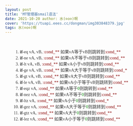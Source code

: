 ```yaml
---
layout: post
title: 'MT管理器smail语法'
date: 2021-10-20 author: 水(⊙o⊙)啊
cover: 'https://tuapi.eees.cc/dongman/img303848379.jpg'
tags: 水(⊙o⊙)啊
---
```

<p>
	<br />
</p>
<ol class="linenums" style="margin-left:25px;color:#333333;font-family:Monaco, Menlo, Consolas, &quot;font-size:13px;">
	<li class="L0">
		<span class="kwd"><span class="hljs-keyword" style="font-weight:bold;">if</span></span><span class="pun">-</span><span class="pln">eq vA</span><span class="pun">,</span><span class="pln"> vB</span><span class="pun">,</span><span class="pln"> </span><span class="pun"><span class="hljs-symbol" style="color:#880000;">:</span></span><span class="pln"><span class="hljs-symbol" style="color:#880000;">cond_</span></span><span class="pun"><span class="hljs-symbol" style="color:#880000;">**</span></span><span class="pln"> </span><span class="pun">如果</span><span class="pln">vA</span><span class="pun">等于</span><span class="pln">vB</span><span class="pun">则跳转到<span class="hljs-symbol" style="color:#880000;">:</span></span><span class="pln"><span class="hljs-symbol" style="color:#880000;">cond_</span></span><span class="pun"><span class="hljs-symbol" style="color:#880000;">**</span></span> 
	</li>
	<li class="L1">
		<span class="kwd"><span class="hljs-keyword" style="font-weight:bold;">if</span></span><span class="pun">-</span><span class="pln">ne vA</span><span class="pun">,</span><span class="pln"> vB</span><span class="pun">,</span><span class="pln"> </span><span class="pun"><span class="hljs-symbol" style="color:#880000;">:</span></span><span class="pln"><span class="hljs-symbol" style="color:#880000;">cond_</span></span><span class="pun"><span class="hljs-symbol" style="color:#880000;">**</span></span><span class="pln"> </span><span class="pun">如果</span><span class="pln">vA</span><span class="pun">不等于</span><span class="pln">vB</span><span class="pun">则跳转到<span class="hljs-symbol" style="color:#880000;">:</span></span><span class="pln"><span class="hljs-symbol" style="color:#880000;">cond_</span></span><span class="pun"><span class="hljs-symbol" style="color:#880000;">**</span></span> 
	</li>
	<li class="L2">
		<span class="kwd"><span class="hljs-keyword" style="font-weight:bold;">if</span></span><span class="pun">-</span><span class="pln">lt vA</span><span class="pun">,</span><span class="pln"> vB</span><span class="pun">,</span><span class="pln"> </span><span class="pun"><span class="hljs-symbol" style="color:#880000;">:</span></span><span class="pln"><span class="hljs-symbol" style="color:#880000;">cond_</span></span><span class="pun"><span class="hljs-symbol" style="color:#880000;">**</span></span><span class="pln"> </span><span class="pun">如果</span><span class="pln">vA</span><span class="pun">小于</span><span class="pln">vB</span><span class="pun">则跳转到<span class="hljs-symbol" style="color:#880000;">:</span></span><span class="pln"><span class="hljs-symbol" style="color:#880000;">cond_</span></span><span class="pun"><span class="hljs-symbol" style="color:#880000;">**</span></span> 
	</li>
	<li class="L3">
		<span class="kwd"><span class="hljs-keyword" style="font-weight:bold;">if</span></span><span class="pun">-</span><span class="pln">ge vA</span><span class="pun">,</span><span class="pln"> vB</span><span class="pun">,</span><span class="pln"> </span><span class="pun"><span class="hljs-symbol" style="color:#880000;">:</span></span><span class="pln"><span class="hljs-symbol" style="color:#880000;">cond_</span></span><span class="pun"><span class="hljs-symbol" style="color:#880000;">**</span></span><span class="pln"> </span><span class="pun">如果</span><span class="pln">vA</span><span class="pun">大于等于</span><span class="pln">vB</span><span class="pun">则跳转到<span class="hljs-symbol" style="color:#880000;">:</span></span><span class="pln"><span class="hljs-symbol" style="color:#880000;">cond_</span></span><span class="pun"><span class="hljs-symbol" style="color:#880000;">*</span></span> 
	</li>
	<li class="L3">
		<span class="hljs-keyword" style="font-weight:bold;">if</span><span class="pun">-</span><span class="pln">gt vA</span><span class="pun">,</span><span class="pln"> vB</span><span class="pun">,</span><span class="pln"> </span><span class="pun"><span class="hljs-symbol" style="color:#880000;">:</span></span><span class="pln"><span class="hljs-symbol" style="color:#880000;">cond_</span></span><span class="pun"><span class="hljs-symbol" style="color:#880000;">**</span></span><span class="pln"> </span><span class="pun">如果</span><span class="pln">vA</span><span class="pun">大于</span><span class="pln">vB</span><span class="pun">则跳转到<span class="hljs-symbol" style="color:#880000;">:</span></span><span class="pln"><span class="hljs-symbol" style="color:#880000;">cond_</span></span><span class="pun"><span class="hljs-symbol" style="color:#880000;">**</span></span> 
	</li>
	<li class="L5">
		<span class="kwd"><span class="hljs-keyword" style="font-weight:bold;">if</span></span><span class="pun">-</span><span class="pln">le vA</span><span class="pun">,</span><span class="pln"> vB</span><span class="pun">,</span><span class="pln"> </span><span class="pun"><span class="hljs-symbol" style="color:#880000;">:</span></span><span class="pln"><span class="hljs-symbol" style="color:#880000;">cond_</span></span><span class="pun"><span class="hljs-symbol" style="color:#880000;">**</span></span><span class="pln"> </span><span class="pun">如果</span><span class="pln">vA</span><span class="pun">小于等于</span><span class="pln">vB</span><span class="pun">则跳转到<span class="hljs-symbol" style="color:#880000;">:</span></span><span class="pln"><span class="hljs-symbol" style="color:#880000;">cond_</span></span><span class="pun"><span class="hljs-symbol" style="color:#880000;">**</span></span> 
	</li>
	<li class="L6">
		<span class="kwd"><span class="hljs-keyword" style="font-weight:bold;">if</span></span><span class="pun">-</span><span class="pln">eqz vA</span><span class="pun">,</span><span class="pln"> </span><span class="pun"><span class="hljs-symbol" style="color:#880000;">:</span></span><span class="pln"><span class="hljs-symbol" style="color:#880000;">cond_</span></span><span class="pun"><span class="hljs-symbol" style="color:#880000;">**</span></span><span class="pln"> </span><span class="pun">如果</span><span class="pln">vA</span><span class="pun">等于</span><span class="lit"><span class="hljs-number" style="color:#008800;">0</span></span><span class="pun">则跳转到<span class="hljs-symbol" style="color:#880000;">:</span></span><span class="pln"><span class="hljs-symbol" style="color:#880000;">cond_</span></span><span class="pun"><span class="hljs-symbol" style="color:#880000;">**</span></span> 
	</li>
	<li class="L7">
		<span class="kwd"><span class="hljs-keyword" style="font-weight:bold;">if</span></span><span class="pun">-</span><span class="pln">nez vA</span><span class="pun">,</span><span class="pln"> </span><span class="pun"><span class="hljs-symbol" style="color:#880000;">:</span></span><span class="pln"><span class="hljs-symbol" style="color:#880000;">cond_</span></span><span class="pun"><span class="hljs-symbol" style="color:#880000;">**</span></span><span class="pln"> </span><span class="pun">如果</span><span class="pln">vA</span><span class="pun">不等于</span><span class="lit"><span class="hljs-number" style="color:#008800;">0</span></span><span class="pun">则跳转到<span class="hljs-symbol" style="color:#880000;">:</span></span><span class="pln"><span class="hljs-symbol" style="color:#880000;">cond_</span></span><span class="pun"><span class="hljs-symbol" style="color:#880000;">**</span></span> 
	</li>
	<li class="L8">
		<span class="kwd"><span class="hljs-keyword" style="font-weight:bold;">if</span></span><span class="pun">-</span><span class="pln">ltz vA</span><span class="pun">,</span><span class="pln"> </span><span class="pun"><span class="hljs-symbol" style="color:#880000;">:</span></span><span class="pln"><span class="hljs-symbol" style="color:#880000;">cond_</span></span><span class="pun"><span class="hljs-symbol" style="color:#880000;">**</span></span><span class="pln"> </span><span class="pun">如果</span><span class="pln">vA</span><span class="pun">小于</span><span class="lit"><span class="hljs-number" style="color:#008800;">0</span></span><span class="pun">则跳转到<span class="hljs-symbol" style="color:#880000;">:</span></span><span class="pln"><span class="hljs-symbol" style="color:#880000;">cond_</span></span><span class="pun"><span class="hljs-symbol" style="color:#880000;">*</span></span> 
	</li>
	<li class="L8">
		<span class="hljs-keyword" style="font-weight:bold;">if</span><span class="pun">-</span><span class="pln">gez vA</span><span class="pun">,</span><span class="pln"> </span><span class="pun"><span class="hljs-symbol" style="color:#880000;">:</span></span><span class="pln"><span class="hljs-symbol" style="color:#880000;">cond_</span></span><span class="pun"><span class="hljs-symbol" style="color:#880000;">**</span></span><span class="pln"> </span><span class="pun">如果</span><span class="pln">vA</span><span class="pun">大于等于</span><span class="lit"><span class="hljs-number" style="color:#008800;">0</span></span><span class="pun">则跳转到<span class="hljs-symbol" style="color:#880000;">:</span></span><span class="pln"><span class="hljs-symbol" style="color:#880000;">cond_</span></span><span class="pun"><span class="hljs-symbol" style="color:#880000;">**</span></span> 
	</li>
	<li class="L0">
		<span class="kwd"><span class="hljs-keyword" style="font-weight:bold;">if</span></span><span class="pun">-</span><span class="pln">gtz vA</span><span class="pun">,</span><span class="pln"> </span><span class="pun"><span class="hljs-symbol" style="color:#880000;">:</span></span><span class="pln"><span class="hljs-symbol" style="color:#880000;">cond_</span></span><span class="pun"><span class="hljs-symbol" style="color:#880000;">**</span></span><span class="pln"> </span><span class="pun">如果</span><span class="pln">vA</span><span class="pun">大于</span><span class="lit"><span class="hljs-number" style="color:#008800;">0</span></span><span class="pun">则跳转到<span class="hljs-symbol" style="color:#880000;">:</span></span><span class="pln"><span class="hljs-symbol" style="color:#880000;">cond_</span></span><span class="pun"><span class="hljs-symbol" style="color:#880000;">**</span></span> 
	</li>
	<li class="L1">
		<span class="kwd"><span class="hljs-keyword" style="font-weight:bold;">if</span></span><span class="pun">-</span><span class="pln">lez vA</span><span class="pun">,</span><span class="pln"> </span><span class="pun"><span class="hljs-symbol" style="color:#880000;">:</span></span><span class="pln"><span class="hljs-symbol" style="color:#880000;">cond_</span></span><span class="pun"><span class="hljs-symbol" style="color:#880000;">**</span></span><span class="pln"> </span><span class="pun">如果</span><span class="pln">vA</span><span class="pun">小于等于</span><span class="lit"><span class="hljs-number" style="color:#008800;">0</span></span><span class="pun">则跳转到<span class="hljs-symbol" style="color:#880000;">:</span></span><span class="pln"><span class="hljs-symbol" style="color:#880000;">cond_</span></span><span class="pun"><span class="hljs-symbol" style="color:#880000;">**</span></span> 
	</li>
</ol>
<p>
	<br />
</p>
